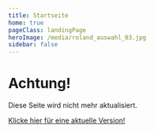 ```yaml
---
title: Startseite
home: true
pageClass: landingPage
heroImage: /media/roland_auswahl_03.jpg
sidebar: false
---
```


<h1>Achtung!</h1>

<p>Diese Seite wird nicht mehr aktualisiert.</p>

<p>
<a href="https:/karate-witten-v3.netlify.app">Klicke hier für eine aktuelle Version!</a>
</p>
